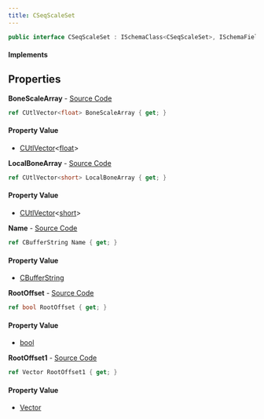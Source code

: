 ```yaml
---
title: CSeqScaleSet
---
```


```csharp
public interface CSeqScaleSet : ISchemaClass<CSeqScaleSet>, ISchemaField, ISchemaClass, INativeHandle
```

#### Implements

## Properties

**BoneScaleArray** - [Source Code](https://github.com/swiftly-solution/swiftlys2/blob/main/managed/src/SwiftlyS2.Generated/Schemas/Interfaces/CSeqScaleSet.cs#L24)

```csharp
ref CUtlVector<float> BoneScaleArray { get; }
```

#### Property Value

- [CUtlVector](/docs/api/shared/natives/cutlvector-1)<[float](https://learn.microsoft.com/dotnet/api/system.single)>

**LocalBoneArray** - [Source Code](https://github.com/swiftly-solution/swiftlys2/blob/main/managed/src/SwiftlyS2.Generated/Schemas/Interfaces/CSeqScaleSet.cs#L22)

```csharp
ref CUtlVector<short> LocalBoneArray { get; }
```

#### Property Value

- [CUtlVector](/docs/api/shared/natives/cutlvector-1)<[short](https://learn.microsoft.com/dotnet/api/system.int16)>

**Name** - [Source Code](https://github.com/swiftly-solution/swiftlys2/blob/main/managed/src/SwiftlyS2.Generated/Schemas/Interfaces/CSeqScaleSet.cs#L16)

```csharp
ref CBufferString Name { get; }
```

#### Property Value

- [CBufferString](/docs/api/shared/natives/cbufferstring)

**RootOffset** - [Source Code](https://github.com/swiftly-solution/swiftlys2/blob/main/managed/src/SwiftlyS2.Generated/Schemas/Interfaces/CSeqScaleSet.cs#L18)

```csharp
ref bool RootOffset { get; }
```

#### Property Value

- [bool](https://learn.microsoft.com/dotnet/api/system.boolean)

**RootOffset1** - [Source Code](https://github.com/swiftly-solution/swiftlys2/blob/main/managed/src/SwiftlyS2.Generated/Schemas/Interfaces/CSeqScaleSet.cs#L20)

```csharp
ref Vector RootOffset1 { get; }
```

#### Property Value

- [Vector](/docs/api/shared/natives/vector)

